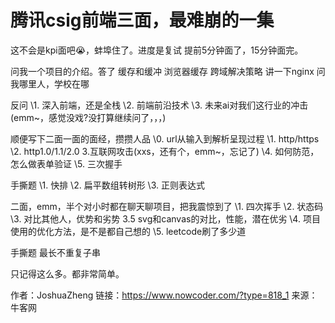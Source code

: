 # 腾讯csig前端三面，最难崩的一集

这不会是kpi面吧😭，蚌埠住了。进度是复试
提前5分钟面了，15分钟面完。

问我一个项目的介绍。答了
缓存和缓冲
浏览器缓存
跨域解决策略
讲一下nginx
问我哪里人，学校在哪

反问
\1. 深入前端，还是全栈
\2. 前端前沿技术
\3. 未来ai对我们这行业的冲击
(emm~，感觉没戏?没打算继续问了，，，)

顺便写下二面一面的面经，攒攒人品
\0. url从输入到解析呈现过程
\1. http/https
\2. http1.0/1.1/2.0
3.互联网攻击(xxs，还有个，emm~，忘记了)
\4. 如何防范，怎么做表单验证
\5. 三次握手

手撕题
\1. 快排
\2. 扁平数组转树形
\3. 正则表达式

二面，emm，半个对小时都在聊天聊项目，把我震惊到了
\1. 四次挥手
\2. 状态码
\3. 对比其他人，优势和劣势
3.5 svg和canvas的对比，性能，潜在优劣
\4. 项目使用的优化方法，是不是都自己想的
\5. leetcode刷了多少道

手撕题
最长不重复子串

只记得这么多。都非常简单。



作者：JoshuaZheng
链接：https://www.nowcoder.com/?type=818_1
来源：牛客网